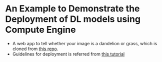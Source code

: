 # An Example to Demonstrate the Deployment of DL models using Compute Engine
- A web app to tell whether your image is a dandelion or grass, which is cloned from [this repo](https://github.com/btphan95/greenr-tutorial).
- Guidelines for deployment is referred from [this tutorial](https://towardsdatascience.com/10-minutes-to-deploying-a-deep-learning-model-on-google-cloud-platform-13fa56a266ee) 
